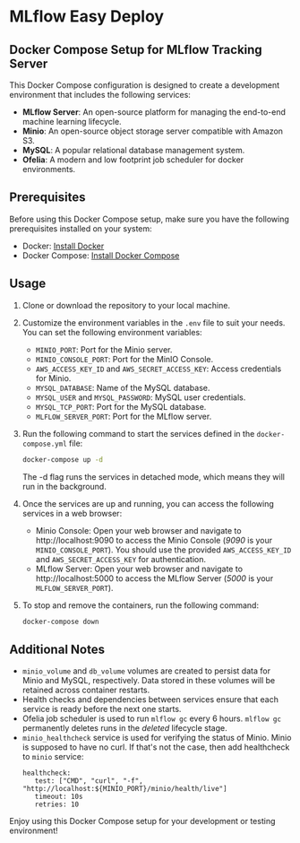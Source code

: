 # MLflow Easy Deploy

## Docker Compose Setup for MLflow Tracking Server

This Docker Compose configuration is designed to create a development environment that includes the following services:

- **MLflow Server**: An open-source platform for managing the end-to-end machine learning lifecycle.
- **Minio**: An open-source object storage server compatible with Amazon S3.
- **MySQL**: A popular relational database management system.
- **Ofelia**: A modern and low footprint job scheduler for docker environments.

## Prerequisites

Before using this Docker Compose setup, make sure you have the following prerequisites installed on your system:

- Docker: [Install Docker](https://docs.docker.com/get-docker/)
- Docker Compose: [Install Docker Compose](https://docs.docker.com/compose/install/)

## Usage

1. Clone or download the repository to your local machine.

2. Customize the environment variables in the `.env` file to suit your needs. You can set the following environment variables:

   - `MINIO_PORT`: Port for the Minio server.
   - `MINIO_CONSOLE_PORT`: Port for the MinIO Console.
   - `AWS_ACCESS_KEY_ID` and `AWS_SECRET_ACCESS_KEY`: Access credentials for Minio.
   - `MYSQL_DATABASE`: Name of the MySQL database.
   - `MYSQL_USER` and `MYSQL_PASSWORD`: MySQL user credentials.
   - `MYSQL_TCP_PORT`: Port for the MySQL database.
   - `MLFLOW_SERVER_PORT`: Port for the MLflow server.

3. Run the following command to start the services defined in the `docker-compose.yml` file:

   ```bash
   docker-compose up -d
   ```
   The -d flag runs the services in detached mode, which means they will run in the background.

4. Once the services are up and running, you can access the following services in a web browser:
   - Minio Console: Open your web browser and navigate to http://localhost:9090 to access the Minio Console (*9090* is your `MINIO_CONSOLE_PORT`). You should use the provided `AWS_ACCESS_KEY_ID` and `AWS_SECRET_ACCESS_KEY` for authentication.
   - MLflow Server: Open your web browser and navigate to http://localhost:5000 to access the MLflow Server (*5000* is your `MLFLOW_SERVER_PORT`).

5. To stop and remove the containers, run the following command:
   ```bash
   docker-compose down
   ```

## Additional Notes

- `minio_volume` and `db_volume` volumes are created to persist data for Minio and MySQL, respectively. Data stored in these volumes will be retained across container restarts.
- Health checks and dependencies between services ensure that each service is ready before the next one starts.
- Ofelia job scheduler is used to run `mlflow gc` every 6 hours. `mlflow gc` permanently deletes runs in the *deleted* lifecycle stage.
- `minio_healthcheck` service is used for verifying the status of Minio. Minio is supposed to have no curl. If that's not the case, then add healthcheck to `minio` service:
   ```
   healthcheck:
      test: ["CMD", "curl", "-f", "http://localhost:${MINIO_PORT}/minio/health/live"]
      timeout: 10s
      retries: 10
   ```

Enjoy using this Docker Compose setup for your development or testing environment!